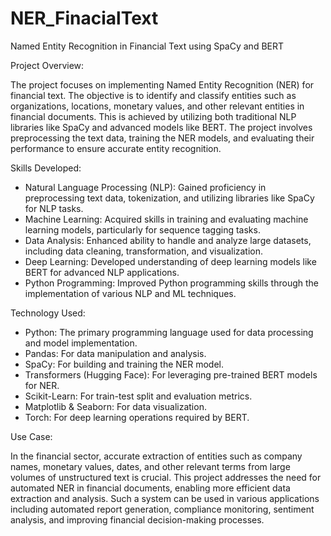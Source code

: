 # NER_FinacialText
Named Entity Recognition in Financial Text using SpaCy and BERT

Project Overview:

The project focuses on implementing Named Entity Recognition (NER) for financial text. The objective is to identify and classify entities such as organizations, locations, monetary values, and other relevant entities in financial documents. This is achieved by utilizing both traditional NLP libraries like SpaCy and advanced models like BERT. The project involves preprocessing the text data, training the NER models, and evaluating their performance to ensure accurate entity recognition.

Skills Developed:
  - Natural Language Processing (NLP): Gained proficiency in preprocessing text data, tokenization, and utilizing libraries like SpaCy for NLP tasks.
  - Machine Learning: Acquired skills in training and evaluating machine learning models, particularly for sequence tagging tasks.
  - Data Analysis: Enhanced ability to handle and analyze large datasets, including data cleaning, transformation, and visualization.
  - Deep Learning: Developed understanding of deep learning models like BERT for advanced NLP applications.
  - Python Programming: Improved Python programming skills through the implementation of various NLP and ML techniques.

Technology Used:
  - Python: The primary programming language used for data processing and model implementation.
  - Pandas: For data manipulation and analysis.
  - SpaCy: For building and training the NER model.
  - Transformers (Hugging Face): For leveraging pre-trained BERT models for NER.
  - Scikit-Learn: For train-test split and evaluation metrics.
  - Matplotlib & Seaborn: For data visualization.
  - Torch: For deep learning operations required by BERT.

Use Case:

In the financial sector, accurate extraction of entities such as company names, monetary values, dates, and other relevant terms from large volumes of unstructured text is crucial. This project addresses the need for automated NER in financial documents, enabling more efficient data extraction and analysis. Such a system can be used in various applications including automated report generation, compliance monitoring, sentiment analysis, and improving financial decision-making processes.
